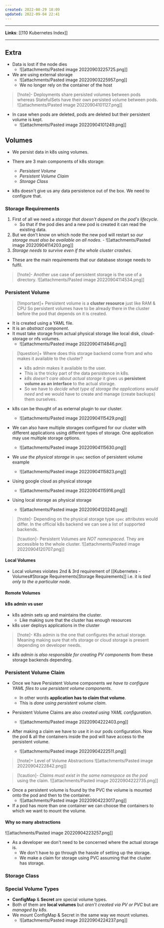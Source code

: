```yaml
---
created: 2022-08-29 18:09
updated: 2022-09-04 22:41
---
```

---
**Links**: [[110 Kubernetes Index]]

---
## Extra
- Data is lost if the node dies
	- ![[attachments/Pasted image 20220903225725.png]]
- We are using external storage 
	- ![[attachments/Pasted image 20220903225957.png]]
	- We no longer rely on the container of the host

> [!note]- Deployments share persisted volumes between pods whereas StatefulSets have their own persisted volume between pods.
> ![[attachments/Pasted image 20220904101127.png]]

- In case when pods are deleted, pods are deleted but their persistent volume is kept.
	- ![[attachments/Pasted image 20220904101249.png]]

## Volumes
- We persist data in k8s using volumes.
- There are 3 main components of k8s storage:
	- *Persistent Volume*
	- *Persistent Volume Claim*
	- *Storage Class*

- k8s doesn't give us any data persistence out of the box. We need to configure that.

### Storage Requirements
1. First of all we need a *storage that doesn't depend on the pod's lifecycle*. 
	- So that if the pod dies and a new pod is created it can read the existing data.
2. But we don't know on which node the new pod will restart so *our storage must also be available on all nodes*.
		- ![[attachments/Pasted image 20220904114203.png]]
3. *Storage needs to survive even if the whole cluster crashes*.

- These are the main requirements that our database storage needs to fulfil.

> [!note]- Another use case of persistent storage is the use of a directory.
> ![[attachments/Pasted image 20220904114534.png]]

### Persistent Volume
> [!important]+ Persistent volume is a **cluster resource** just like RAM & CPU
> So persistent volumes have to be already there in the cluster before the pod that depends on it is created.

- It is created using a YAML file.
- It is an *abstract component*.
- It must take storage from actual physical storage like local disk, cloud-storage or nfs volumes.
	- ![[attachments/Pasted image 20220904114846.png]]

> [!question]+ Where does this storage backend come from and who makes it available to the cluster?
> - k8s admin makes it available to the user.
> - This is the tricky part of the data persistence in k8s.
> - *k8s doesn't care about actual storage* it gives us **persistent volume as an interface** to the actual storage.
> - So we have to *decide what type of storage the applications would need* and we would have to create and manage (create backups) them ourselves.

- k8s can be thought of as external plugin to our cluster.
	- ![[attachments/Pasted image 20220904115429.png]]
- We can also have multiple storages configured for our cluster with different applications using different types of storage. One application may use multiple storage options.
	- ![[attachments/Pasted image 20220904115630.png]]

- We *use the physical storage* in `spec` section of persistent volume example
	- ![[attachments/Pasted image 20220904115823.png]]
- Using google cloud as physical storage
	- ![[attachments/Pasted image 20220904115916.png]]
- Using local storage as physical storage
	- ![[attachments/Pasted image 20220904120240.png]]

> [!note]- Depending on the physical storage type `spec` attributes would differ.
> In the official k8s backend we can see a list of supported backends.

> [!caution]- Persistent Volumes are *NOT namespaced*.
> They are accessible to the whole cluster.
> ![[attachments/Pasted image 20220904120707.png]]

#### Local Volumes
- Local volumes violates 2nd & 3rd requirement of [[Kubernetes - Volumes#Storage Requirements|Storage Requirements]] i.e. it is *tied only to the a particular node*.

#### Remote Volumes

#### k8s admin vs user
- k8s admin sets up and maintains the cluster.
	- Like making sure that the cluster has enough resources
- k8s user deploys applications in the cluster

> [!note]- K8s admin is the one that configures the actual storage.
> Meaning making sure that nfs storage or cloud storage is present depending on developer needs.

- *k8s admin is also responsible for creating PV components* from these storage backends depending.

### Persistent Volume Claim
- Once we have Persistent Volume components *we have to configure YAML files to use persistent volume components*.
	- In other words **application has to claim that volume**.
	- This is *done using persistent volume claim*.

- Persistent Volume Claims are also *created using YAML configuration*.
	- ![[attachments/Pasted image 20220904222403.png]]

- After making a claim we have to use it in our pods configuration. Now the pod & all the containers inside the pod will have access to the persistent volume.
	- ![[attachments/Pasted image 20220904222511.png]]

> [!note]+ Level of Volume Abstractions
> ![[attachments/Pasted image 20220904222842.png]]

> [!caution]- *Claims must exist in the same namespace as the pod* using the claim.
> ![[attachments/Pasted image 20220904222735.png]]

- Once a persistent volume is found by the PVC the volume is mounted onto the pod and then to the container.
	- ![[attachments/Pasted image 20220904223017.png]]
- If a pod has more than one container we can choose the containers to which we want to mount the volume. 

#### Why so many abstractions
![[attachments/Pasted image 20220904223257.png]]
- As a developer we don't need to be concerned where the actual storage is.
	- We don't have to go through the hassle of setting up the storage.
	- We make a claim for storage using PVC assuming that the cluster has storage.

### Storage Class

### Special Volume Types
- **ConfigMap** & **Secret** are special volume types.
- Both of them are **local volumes** but *aren't created via PV or PVC* but are *managed by k8s*.
- We mount ConfigMap & Secret in the same way we mount volumes.
	- ![[attachments/Pasted image 20220904224237.png]]



